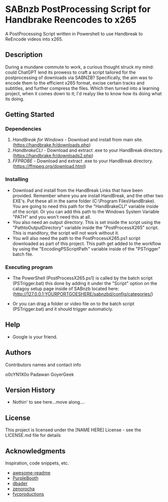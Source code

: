 # SABnzb PostProcessing Script for Handbrake Reencodes to x265

A PostProcessing Script written in Powershell to use Handbreak to ReEncode videos into x265.

## Description

During a mundane commute to work, a curious thought struck my mind: could ChatGPT lend its prowess to craft a script tailored for the postprocessing of downloads via SABNZB? Specifically, the aim was to encode them to the efficient x265 format, excise certain tracks and subtitles, and further compress the files. Which then turned into a learning project, when it comes down to it; I'd realyy like to know how its doing what its doing.

## Getting Started

### Dependencies

1. *HandBreak for Windows* - Download and install from main site. (https://handbrake.fr/downloads.php)
2. *HandbrakeCLI* - Download and extract .exe to your HandBreak directory. (https://handbrake.fr/downloads2.php)
3. *FFPROBE* - Download and extract .exe to your HandBreak directory. (https://ffmpeg.org/download.html)

### Installing

* Download and install from the HandBreak Links that have been provided. Remember where you are install HandBreak, and the other two EXE's. Put these all in the same folder (C:\Program  Files\HandBrake). You are going to need this path for the "HandBrakeCLI" variable inside of the script. Or you can add this path to the Windows System Variable "PATH" and you won't need this at all.
* You also need an output directory. This is set inside the script using the "PathtoOutputDirectory" variable inside the "PostProcessX265" script. This is manditory, the script will not work without it.
* You will also need the path to the PostProcessX265.ps1 script downloaded as part of this project. This path get added to the workflow by using the "EncodingPSScriptPath" variable inside of the "PSTrigger" batch file. 

### Executing program

* The PowerShell (PostProcessX265.ps1) is called by the batch script (PSTrigger.bat) this done by adding it under the "Script" option on the catagoy setup page inside of SABnzb located here: (http://127.0.0.1:YOURPORTGOESHERE/sabnzbd/config/categories/)

* Or you can drag a folder or video file on to the batch script (PSTrigger.bat) and it should trigger automaticly. 

## Help

* Google is your friend.

## Authors

Contributors names and contact info

o0cYN1X0o Padawan
GoyerGeek 

## Version History

* Nothin' to see here...move along....

## License

This project is licensed under the [NAME HERE] License - see the LICENSE.md file for details

## Acknowledgments

Inspiration, code snippets, etc.
* [awesome-readme](https://github.com/matiassingers/awesome-readme)
* [PurpleBooth](https://gist.github.com/PurpleBooth/109311bb0361f32d87a2)
* [dbader](https://github.com/dbader/readme-template)
* [zenorocha](https://gist.github.com/zenorocha/4526327)
* [fvcproductions](https://gist.github.com/fvcproductions/1bfc2d4aecb01a834b46)